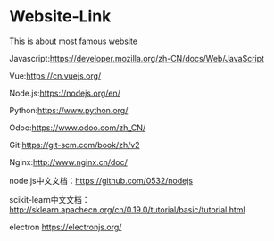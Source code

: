 # Website-Link
This is about most famous website

Javascript:https://developer.mozilla.org/zh-CN/docs/Web/JavaScript 

Vue:https://cn.vuejs.org/

Node.js:https://nodejs.org/en/

Python:https://www.python.org/

Odoo:https://www.odoo.com/zh_CN/

Git:https://git-scm.com/book/zh/v2

Nginx:http://www.nginx.cn/doc/

node.js中文文档：https://github.com/0532/nodejs
  
scikit-learn中文文档： http://sklearn.apachecn.org/cn/0.19.0/tutorial/basic/tutorial.html

electron https://electronjs.org/
